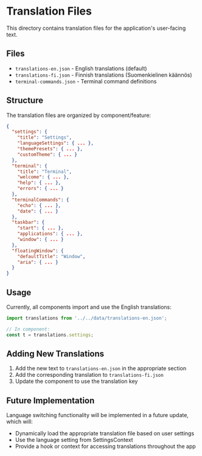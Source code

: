 # Translation Files

This directory contains translation files for the application's user-facing text.

## Files

- `translations-en.json` - English translations (default)
- `translations-fi.json` - Finnish translations (Suomenkielinen käännös)
- `terminal-commands.json` - Terminal command definitions

## Structure

The translation files are organized by component/feature:

```json
{
  "settings": {
    "title": "Settings",
    "languageSettings": { ... },
    "themePresets": { ... },
    "customTheme": { ... }
  },
  "terminal": {
    "title": "Terminal",
    "welcome": { ... },
    "help": { ... },
    "errors": { ... }
  },
  "terminalCommands": {
    "echo": { ... },
    "date": { ... }
  },
  "taskbar": {
    "start": { ... },
    "applications": { ... },
    "window": { ... }
  },
  "floatingWindow": {
    "defaultTitle": "Window",
    "aria": { ... }
  }
}
```

## Usage

Currently, all components import and use the English translations:

```typescript
import translations from '../../data/translations-en.json';

// In component:
const t = translations.settings;
```

## Adding New Translations

1. Add the new text to `translations-en.json` in the appropriate section
2. Add the corresponding translation to `translations-fi.json`
3. Update the component to use the translation key

## Future Implementation

Language switching functionality will be implemented in a future update, which will:
- Dynamically load the appropriate translation file based on user settings
- Use the language setting from SettingsContext
- Provide a hook or context for accessing translations throughout the app
